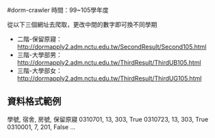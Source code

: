 #dorm-crawler
時間：99~105學年度

從以下三個網址去爬取，更改中間的數字即可換不同學期
* 二階-保留原寢：http://dormapply2.adm.nctu.edu.tw/SecondResult/Second105.html
* 三階-大學部男：http://dormapply2.adm.nctu.edu.tw/ThirdResult/ThirdUB105.html
* 三階-大學部女：http://dormapply2.adm.nctu.edu.tw/ThirdResult/ThirdUG105.html

## 資料格式範例

學號, 宿舍, 房號, 保留原寢
0310701, 13, 303, True
0310723, 13, 303, True
0310001, 7, 201, False
...
